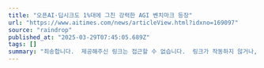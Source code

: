 ```yaml
---
title: "오픈AI·딥시크도 1%대에 그친 강력한 AGI 벤치마크 등장"
url: "https://www.aitimes.com/news/articleView.html?idxno=169097"
source: "raindrop"
published_at: "2025-03-29T07:45:05.689Z"
tags: []
summary: "죄송합니다.  제공해주신 링크는 접근할 수 없습니다.  링크가 작동하지 않거나, 제가 웹사이트에 접근할 수 있는 권한이 없기 때문일 수 있습니다.  콘텐츠의 내용을 직접 제공해주시면,  제공해주신 프롬프트에 따라 요약해 드리겠습니다.\n"
---
```


